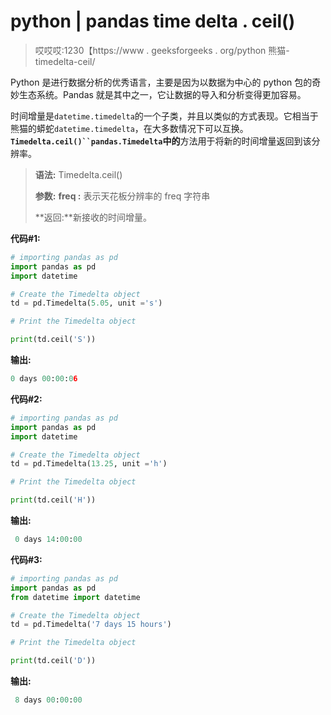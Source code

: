 # python | pandas time delta . ceil()

> 哎哎哎:1230【https://www . geeksforgeeks . org/python 熊猫-timedelta-ceil/

Python 是进行数据分析的优秀语言，主要是因为以数据为中心的 python 包的奇妙生态系统。Pandas 就是其中之一，它让数据的导入和分析变得更加容易。

时间增量是`datetime.timedelta`的一个子类，并且以类似的方式表现。它相当于熊猫的蟒蛇`datetime.timedelta`，在大多数情况下可以互换。**`Timedelta.ceil()``pandas.Timedelta`中的**方法用于将新的时间增量返回到该分辨率。

> **语法:** Timedelta.ceil()
> 
> **参数:**
> **freq :** 表示天花板分辨率的 freq 字符串
> 
> **返回:**新接收的时间增量。

**代码#1:**

```py
# importing pandas as pd 
import pandas as pd 
import datetime

# Create the Timedelta object 
td = pd.Timedelta(5.05, unit ='s')

# Print the Timedelta object 

print(td.ceil('S'))
```

**输出:**

```py
0 days 00:00:06
```

**代码#2:**

```py
# importing pandas as pd 
import pandas as pd 
import datetime

# Create the Timedelta object 
td = pd.Timedelta(13.25, unit ='h')

# Print the Timedelta object 

print(td.ceil('H'))
```

**输出:**

```py
 0 days 14:00:00
```

**代码#3:**

```py
# importing pandas as pd 
import pandas as pd 
from datetime import datetime

# Create the Timedelta object 
td = pd.Timedelta('7 days 15 hours')

# Print the Timedelta object 

print(td.ceil('D'))
```

**输出:**

```py
 8 days 00:00:00
```